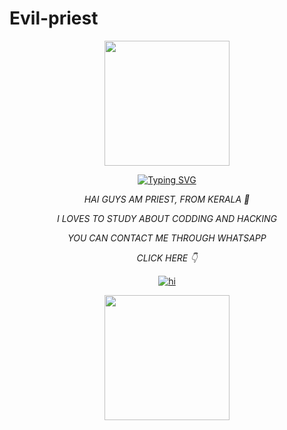# Evil-priest 

 

<div align="center">
<img border-radius: 15px src="https://i.imgur.com/c5E81Cu.jpeg" width="200" height="200"/> 

 

[![Typing SVG](https://readme-typing-svg.herokuapp.com?font=Bomber+Escort&color=00FFFF&size=20&lines=HAI+GUYS,+WELCOME+TO+MY+PROFILE)](https://bit.ly/3lC8I7t)

 

 

*HAI GUYS AM PRIEST, FROM KERALA 💖* 

*I LOVES TO STUDY ABOUT CODDING AND HACKING*

*YOU CAN CONTACT ME THROUGH WHATSAPP* 

*CLICK HERE 👇*

<a href="http://wa.me/+919188434967"><img title="hi" src="https://img.shields.io/badge/Author-priest/Sophia?color=f7df1e&style=for-the-badge&logo=whatsapp"></a>

 <div align="center">
<img border-radius: 15px src="https://i.imgur.com/GcD34Dk.png" width="200" height="200"/> 

